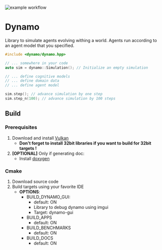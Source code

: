 ![example workflow](https://github.com/TBlauwe/Dynamo/actions/workflows/Build.yml/badge.svg)

# Dynamo

Library to simulate agents evolving withing a world. Agents run according to an agent model that you specified.

```cpp
#include <dynamo/dynamo.hpp>

// ... somewhere in your code
auto sim = dynamo::Simulation(); // Initialize an empty simulation

// ... define cognitive models
// ... define domain data
// ... define agent model

sim.step(); // advance simulation by one step
sim.step_n(100); // advance simulation by 100 steps
```

## Build

### Prerequisites
1. Download and install [Vulkan](https://vulkan.lunarg.com/sdk/home)
   * __Don't forget to install 32bit libraries if you want to build for 32bit targets !__
2. __[OPTIONAL]__ Only if generating doc:
   * Install [doxygen](https://www.doxygen.nl/download.html)

### Cmake
1. Download source code
2. Build targets using your favorite IDE
   * __OPTIONS__:
     * BUILD_DYNAMO_GUI: 
         * default: ON
       * Library to debug dynamo using imgui
       * Target: dynamo-gui
     * BUILD_APPS
         * default: ON
     * BUILD_BENCHMARKS
         * default: ON
     * BUILD_DOCS
         * default: ON
